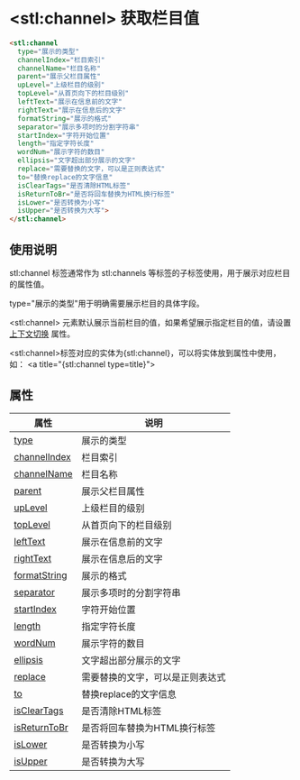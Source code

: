 ﻿# &lt;stl:channel&gt; 获取栏目值

```html
<stl:channel
  type="展示的类型"
  channelIndex="栏目索引"
  channelName="栏目名称"
  parent="展示父栏目属性"
  upLevel="上级栏目的级别"
  topLevel="从首页向下的栏目级别"
  leftText="展示在信息前的文字"
  rightText="展示在信息后的文字"
  formatString="展示的格式"
  separator="展示多项时的分割字符串"
  startIndex="字符开始位置"
  length="指定字符长度"
  wordNum="展示字符的数目"
  ellipsis="文字超出部分展示的文字"
  replace="需要替换的文字，可以是正则表达式"
  to="替换replace的文字信息"
  isClearTags="是否清除HTML标签"
  isReturnToBr="是否将回车替换为HTML换行标签"
  isLower="是否转换为小写"
  isUpper="是否转换为大写">
</stl:channel>
```

## 使用说明

stl:channel 标签通常作为 stl:channels 等标签的子标签使用，用于展示对应栏目的属性值。

type="展示的类型"用于明确需要展示栏目的具体字段。

&lt;stl:channel&gt; 元素默认展示当前栏目的值，如果希望展示指定栏目的值，请设置 [上下文切换](/context?id=通过属性切换上下文) 属性。

&lt;stl:channel&gt;标签对应的实体为{stl:channel}，可以将实体放到属性中使用，如：
&lt;a title="{stl:channel type=title}"&gt;

## 属性

| 属性                                               | 说明                             |
| -------------------------------------------------- | -------------------------------- |
| [type](channel/attributes?id=type)                 | 展示的类型                       |
| [channelIndex](channel/attributes?id=channelIndex) | 栏目索引                         |
| [channelName](channel/attributes?id=channelName)   | 栏目名称                         |
| [parent](channel/attributes?id=parent)             | 展示父栏目属性                   |
| [upLevel](channel/attributes?id=upLevel)           | 上级栏目的级别                   |
| [topLevel](channel/attributes?id=topLevel)         | 从首页向下的栏目级别             |
| [leftText](channel/attributes?id=leftText)         | 展示在信息前的文字               |
| [rightText](channel/attributes?id=rightText)       | 展示在信息后的文字               |
| [formatString](channel/attributes?id=formatString) | 展示的格式                       |
| [separator](channel/attributes?id=separator)       | 展示多项时的分割字符串           |
| [startIndex](channel/attributes?id=startIndex)     | 字符开始位置                     |
| [length](channel/attributes?id=length)             | 指定字符长度                     |
| [wordNum](channel/attributes?id=wordNum)           | 展示字符的数目                   |
| [ellipsis](channel/attributes?id=ellipsis)         | 文字超出部分展示的文字           |
| [replace](channel/attributes?id=replace)           | 需要替换的文字，可以是正则表达式 |
| [to](channel/attributes?id=to)                     | 替换replace的文字信息            |
| [isClearTags](channel/attributes?id=isClearTags)   | 是否清除HTML标签                 |
| [isReturnToBr](channel/attributes?id=isReturnToBr) | 是否将回车替换为HTML换行标签     |
| [isLower](channel/attributes?id=isLower)           | 是否转换为小写                   |
| [isUpper](channel/attributes?id=isUpper)           | 是否转换为大写                   |